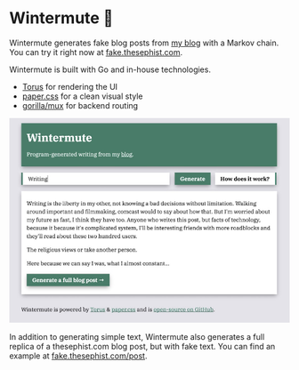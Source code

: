 # Wintermute 🍺

Wintermute generates fake blog posts from [my blog](https://thesephist.com/posts/) with a Markov chain. You can try it right now at [fake.thesephist.com](https://fake.thesephist.com/).

Wintermute is built with Go and in-house technologies.

- [Torus](https://github.com/thesephist/torus) for rendering the UI
- [paper.css](https://thesephist.github.io/paper.css/) for a clean visual style
- [gorilla/mux](https://github.com/gorilla/mux) for backend routing

![Wintermute screenshot](screenshot.jpg)

In addition to generating simple text, Wintermute also generates a full replica of a thesephist.com blog post, but with fake text. You can find an example at [fake.thesephist.com/post](https://fake.thesephist.com/post).
